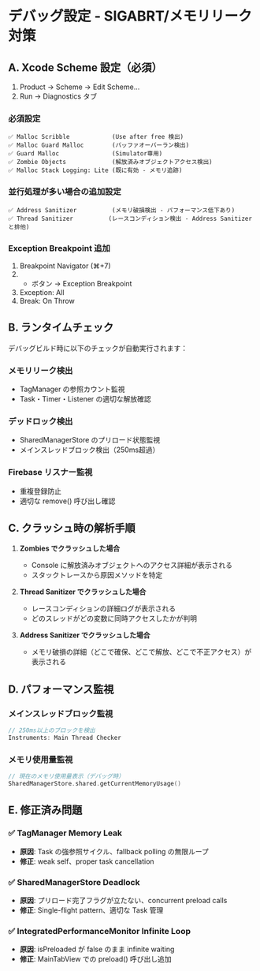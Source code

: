 # デバッグ設定 - SIGABRT/メモリリーク対策

## A. Xcode Scheme 設定（必須）

1. Product → Scheme → Edit Scheme...
2. Run → Diagnostics タブ

### 必須設定
```
✅ Malloc Scribble            (Use after free 検出)
✅ Malloc Guard Malloc        (バッファオーバーラン検出) 
✅ Guard Malloc               (Simulator専用)
✅ Zombie Objects             (解放済みオブジェクトアクセス検出)
✅ Malloc Stack Logging: Lite (既に有効 - メモリ追跡)
```

### 並行処理が多い場合の追加設定
```
✅ Address Sanitizer          (メモリ破損検出 - パフォーマンス低下あり)
✅ Thread Sanitizer          (レースコンディション検出 - Address Sanitizer と排他)
```

### Exception Breakpoint 追加
1. Breakpoint Navigator (⌘+7)
2. + ボタン → Exception Breakpoint
3. Exception: All
4. Break: On Throw

## B. ランタイムチェック

デバッグビルド時に以下のチェックが自動実行されます：

### メモリリーク検出
- TagManager の参照カウント監視
- Task・Timer・Listener の適切な解放確認

### デッドロック検出  
- SharedManagerStore のプリロード状態監視
- メインスレッドブロック検出（250ms超過）

### Firebase リスナー監視
- 重複登録防止
- 適切な remove() 呼び出し確認

## C. クラッシュ時の解析手順

1. **Zombies でクラッシュした場合**
   - Console に解放済みオブジェクトへのアクセス詳細が表示される
   - スタックトレースから原因メソッドを特定

2. **Thread Sanitizer でクラッシュした場合** 
   - レースコンディションの詳細ログが表示される
   - どのスレッドがどの変数に同時アクセスしたかが判明

3. **Address Sanitizer でクラッシュした場合**
   - メモリ破損の詳細（どこで確保、どこで解放、どこで不正アクセス）が表示される

## D. パフォーマンス監視

### メインスレッドブロック監視
```swift
// 250ms以上のブロックを検出
Instruments: Main Thread Checker
```

### メモリ使用量監視  
```swift
// 現在のメモリ使用量表示（デバッグ時）
SharedManagerStore.shared.getCurrentMemoryUsage()
```

## E. 修正済み問題

### ✅ TagManager Memory Leak
- **原因**: Task の強参照サイクル、fallback polling の無限ループ
- **修正**: weak self、proper task cancellation

### ✅ SharedManagerStore Deadlock
- **原因**: プリロード完了フラグが立たない、concurrent preload calls
- **修正**: Single-flight pattern、適切な Task 管理

### ✅ IntegratedPerformanceMonitor Infinite Loop
- **原因**: isPreloaded が false のまま infinite waiting
- **修正**: MainTabView での preload() 呼び出し追加